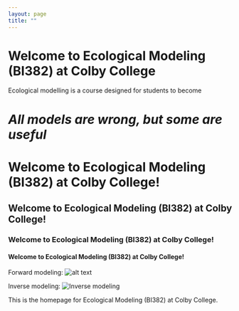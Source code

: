 ```yaml
---
layout: page
title: ""
---
```


# Welcome to Ecological Modeling (BI382) at Colby College

Ecological modelling is a course designed for students to become 

# *All models are wrong, but some are useful* 

# Welcome to Ecological Modeling (BI382) at Colby College!

## Welcome to Ecological Modeling (BI382) at Colby College!

### Welcome to Ecological Modeling (BI382) at Colby College!

#### Welcome to Ecological Modeling (BI382) at Colby College!


Forward modeling: ![alt text](https://imgs.xkcd.com/comics/sustainable.png/100x200 "Though 100 years is longer than a lot of our resources.")

Inverse modeling: ![Inverse modeling](https://imgs.xkcd.com/comics/linear_regression.png "The 95% confidence interval suggests Rexthor's dog could also be a cat, or possibly a teapot.")


This is the homepage for Ecological Modeling (BI382) at Colby College.